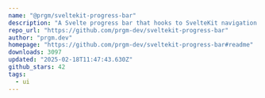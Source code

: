 ```yaml
---
name: "@prgm/sveltekit-progress-bar"
description: "A Svelte progress bar that hooks to SvelteKit navigation."
repo_url: "https://github.com/prgm-dev/sveltekit-progress-bar"
author: "prgm.dev"
homepage: "https://github.com/prgm-dev/sveltekit-progress-bar#readme"
downloads: 3097
updated: "2025-02-18T11:47:43.630Z"
github_stars: 42
tags: 
  - ui
---
```

